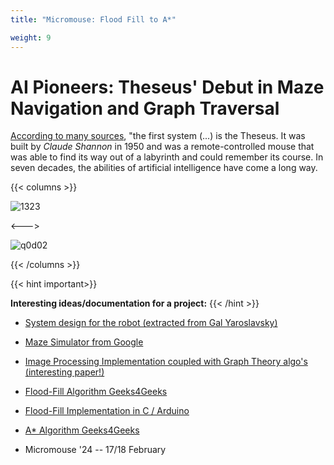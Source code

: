 ```yaml
---
title: "Micromouse: Flood Fill to A*"

weight: 9
---
```



# AI Pioneers: Theseus' Debut in Maze Navigation and Graph Traversal

[According to many sources](https://webmuseum.mit.edu/detail.php?module=objects&type=related&kv=76066), "the first system (...) is the Theseus. It was built by *Claude Shannon* in 1950 and was a remote-controlled mouse that was able to find its way out of a labyrinth and could remember its course.  In seven decades, the abilities of artificial intelligence have come a long way.

{{< columns >}}

![1323](https://thebitplayer.com/storage/app/theseus.gif)

<--->

![q0d02](https://micromouseguideforbeginners.files.wordpress.com/2015/03/ezgif-com-video-to-gif.gif)

{{< /columns >}}

{{< hint important>}}

**Interesting ideas/documentation for a project:**
{{< /hint >}}

- [System design for the robot (extracted from Gal Yaroslavsky)](http://mbed.org/users/goy5022/code/MicroMouse-v1/file/ce5b1bf38077/Headers/Mapping.h)

- [Maze Simulator from Google](https://code.google.com/p/maze-solver/)

- [Image Processing Implementation coupled with Graph Theory algo's (interesting paper!)](https://www.researchgate.net/publication/321121617_Intelligent_Maze_Solving_Robot_Based_on_Image_Processing_and_Graph_Theory_Algorithms)

- [Flood-Fill Algorithm Geeks4Geeks](https://www.geeksforgeeks.org/flood-fill-algorithm/)

- [Flood-Fill Implementation in C / Arduino](https://github.com/adam2392/ieee_micromouse)

- [A* Algorithm Geeks4Geeks](https://www.geeksforgeeks.org/a-search-algorithm/)

- Micromouse '24 -- 17/18 February

